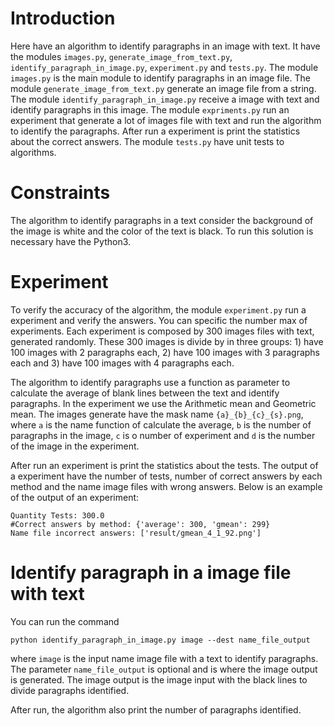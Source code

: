 # Introduction
Here have an algorithm to identify paragraphs in an image with text. It have the modules `images.py`, `generate_image_from_text.py`, `identify_paragraph_in_image.py`, `experiment.py` and `tests.py`.
The module `images.py` is the main module to identify paragraphs in an image file. The module `generate_image_from_text.py`
generate an image file from a string. The module `identify_paragraph_in_image.py` receive a image with text and identify paragraphs in this image. The module `expriments.py` run an experiment that generate a lot of images file with text and run the algorithm to identify the paragraphs. After run a experiment is print the statistics about the correct answers. The module `tests.py` have unit tests to algorithms.

# Constraints
The algorithm to identify paragraphs in a text consider the background of the image is white and the color of the text is black.
To run this solution is necessary have the Python3.

# Experiment
To verify the accuracy of the algorithm, the module `experiment.py` run a experiment and verify the answers. You can specific the number max of experiments. Each experiment is composed by 300 images files with text, generated randomly. These 300 images is divide by in three groups: 1) have 100 images with 2 paragraphs each, 2) have 100 images with 3 paragraphs each and 3) have 100 images with 4 paragraphs each.

The algorithm to identify paragraphs use a function as parameter to calculate the average of blank lines between the text and identify paragraphs. In the experiment we use the Arithmetic mean and Geometric mean.
The images generate have the mask name `{a}_{b}_{c}_{s}.png`, where `a` is the name function of calculate the average, `b` is the number of paragraphs in the image, `c` is o number of experiment and `d` is the number of the image in the experiment.

After run an experiment is print the statistics about the tests. The output of a experiment have the number of tests, number of correct answers by each method and the name image files with wrong answers. Below is an example of the output of an experiment:
```
Quantity Tests: 300.0
#Correct answers by method: {'average': 300, 'gmean': 299}
Name file incorrect answers: ['result/gmean_4_1_92.png']
```

# Identify paragraph in a image file with text
You can run the command
```
python identify_paragraph_in_image.py image --dest name_file_output
```
where `image` is the input name image file with a text to identify paragraphs. The parameter `name_file_output` is optional and is where the image output is generated. The image output is the image input with the black lines to divide paragraphs identified.

After run, the algorithm also print the number of paragraphs identified.
